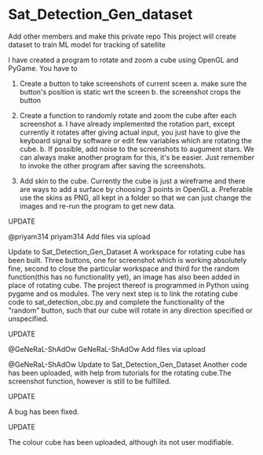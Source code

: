 # Sat_Detection_Gen_dataset
Add other members and make this private repo
This project will create dataset to train ML model for tracking of satellite

I have created a program to rotate and zoom a cube using OpenGL and PyGame. You have to
1. Create a button to take screenshots of current sceen
  a. make sure the button's position is static wrt the screen
  b. the screenshot crops the button
2. Create a function to randomly rotate and zoom the cube after each screenshot
  a. I have already implemented the rotation part, except currently it rotates after giving actual input, you just have to give the keyboard signal by software or edit few variables which are rotating the cube.
  b. If possible, add noise to the screenshots to augument stars. We can always make another program for this, it's be easier. Just remember to invoke the other program after saving the screenshots.

3. Add skin to the cube. Currently the cube is just a wireframe and there are ways to add a surface by choosing 3 points in OpenGL
  a. Preferable use the skins as PNG, all kept in a folder so that we can just change the images and re-run the program to get new data.

UPDATE


@priyam314
priyam314 Add files via upload

Update to Sat_Detection_Gen_Dataset
A workspace for rotating cube has been built. Three buttons, one for screenshot which is working absolutely fine, second to close the particular workspace and third for the random function(this has no functionality yet), an image has also been added in place of rotating cube. 
The project thereof is programmed in Python using pygame and os modules.
The very next step is to link the rotating cube code to sat_detection_obc.py and complete the functionality of the "random" button, such that our cube will rotate in any direction specified or unspecified.

UPDATE



@GeNeRaL-ShAdOw
GeNeRaL-ShAdOw Add files via upload

@GeNeRaL-ShAdOw
Update to Sat_Detection_Gen_Dataset
Another code has been uploaded, with help from tutorials for the rotating cube.The screenshot function, however is still to be fulfilled.

UPDATE

A bug has been fixed.

UPDATE

The colour cube has been uploaded, although its not user modifiable.
